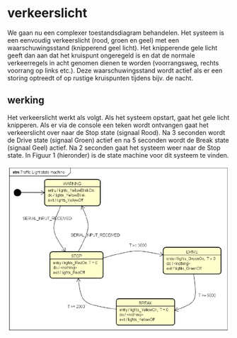 # verkeerslicht

We gaan nu een complexer toestandsdiagram behandelen. Het systeem is een eenvoudig
verkeerslicht (rood, groen en geel) met een waarschuwingsstand (knipperend geel licht). Het
knipperende gele licht geeft dan aan dat het kruispunt ongeregeld is en dat de normale verkeerregels
in acht genomen dienen te worden (voorrangsweg, rechts voorrang op links etc.). Deze
waarschuwingsstand wordt actief als er een storing optreedt of op rustige kruispunten tijdens bijv. de
nacht.

## werking

Het verkeerslicht werkt als volgt. Als het systeem opstart, gaat het gele licht knipperen. Als er via de
console een teken wordt ontvangen gaat het verkeerslicht over naar de Stop state (signaal
Rood). Na 3 seconden wordt de Drive state (signaal Groen) actief en na 5 seconden wordt de Break
state (signaal Geel) actief. Na 2 seconden gaat het systeem weer naar de Stop state. In Figuur 1
(hieronder) is de state machine voor dit systeem te vinden.

![Figuur 1 - verkeerslicht](/src/main/resources/Verkeerslicht_STM.png)